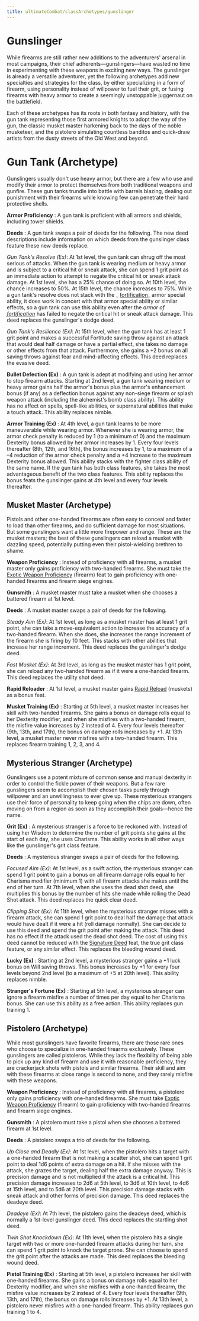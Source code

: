 ```yaml
---
title: ultimateCombat/classArchetypes/gunslinger
---
```

# Gunslinger

While firearms are still rather new additions to the adventurers' arsenal in most campaigns, their chief adherents—gunslingers—have wasted no time in experimenting with these weapons in exciting new ways. The gunslinger is already a versatile adventurer, yet the following archetypes add new specialties and strategies for the class, by either specializing in a form of firearm, using personality instead of willpower to fuel their grit, or fusing firearms with heavy armor to create a seemingly unstoppable juggernaut on the battlefield.

Each of these archetypes has its roots in both fantasy and history, with the gun tank representing those first armored knights to adopt the way of the gun, the classic musket master harkening back to the days of the noble musketeer, and the pistolero simulating countless banditos and quick-draw artists from the dusty streets of the Old West and beyond.

# Gun Tank (Archetype)

Gunslingers usually don't use heavy armor, but there are a few who use and modify their armor to protect themselves from both traditional weapons and gunfire. These gun tanks trundle into battle with barrels blazing, dealing out punishment with their firearms while knowing few can penetrate their hard protective shells.

**Armor Proficiency** : A gun tank is proficient with all armors and shields, including tower shields.

**Deeds** : A gun tank swaps a pair of deeds for the following. The new deed descriptions include information on which deeds from the gunslinger class feature these new deeds replace.

_Gun Tank's Resolve (Ex)_: At 1st level, the gun tank can shrug off the most serious of attacks. When the gun tank is wearing medium or heavy armor and is subject to a critical hit or sneak attack, she can spend 1 grit point as an immediate action to attempt to negate the critical hit or sneak attack damage. At 1st level, she has a 25% chance of doing so. At 10th level, the chance increases to 50%. At 15th level, the chance increases to 75%. While a gun tank's resolve does not stack with the _ [fortification](magicItems/armor.md#_armor-fortification)_ armor special ability, it does work in concert with that armor special ability or similar effects, so a gun tank can use this ability even after the _armor of [fortification](magicItems/armor.md#_armor-fortification)_ has failed to negate the critical hit or sneak attack damage. This deed replaces the gunslinger's dodge deed.

  
  

_Gun Tank's Resilience (Ex)_: At 15th level, when the gun tank has at least 1 grit point and makes a successful Fortitude saving throw against an attack that would deal half damage or have a partial effect, she takes no damage or other effects from that attack. Furthermore, she gains a +2 bonus on all saving throws against fear and mind-affecting effects. This deed replaces the evasive deed.

**Bullet Defection (Ex)** : A gun tank is adept at modifying and using her armor to stop firearm attacks. Starting at 2nd level, a gun tank wearing medium or heavy armor gains half the armor's bonus plus the armor's enhancement bonus (if any) as a deflection bonus against any non-siege firearm or splash weapon attack (including the alchemist's bomb class ability). This ability has no affect on spells, spell-like abilities, or supernatural abilities that make a touch attack. This ability replaces nimble.

**Armor Training (Ex)** : At 4th level, a gun tank learns to be more maneuverable while wearing armor. Whenever she is wearing armor, the armor check penalty is reduced by 1 (to a minimum of 0) and the maximum Dexterity bonus allowed by her armor increases by 1. Every four levels thereafter (8th, 12th, and 16th), the bonus increases by 1, to a maximum of a –4 reduction of the armor check penalty and a +4 increase to the maximum Dexterity bonus allowed. This ability stacks with the fighter class ability of the same name. If the gun tank has both class features, she takes the most advantageous benefit of the two class features. This ability replaces the bonus feats the gunslinger gains at 4th level and every four levels thereafter.

## Musket Master (Archetype)

Pistols and other one-handed firearms are often easy to conceal and faster to load than other firearms, and do sufficient damage for most situations. But some gunslingers want a little more firepower and range. These are the musket masters; the best of these gunslingers can reload a musket with dazzling speed, potentially putting even their pistol-wielding brethren to shame.

**Weapon Proficiency** : Instead of proficiency with all firearms, a musket master only gains proficiency with two-handed firearms. She must take the [Exotic Weapon Proficiency](feats.md#_exotic-weapon-proficiency) (firearm) feat to gain proficiency with one-handed firearms and firearm siege engines.

**Gunsmith** : A musket master must take a musket when she chooses a battered firearm at 1st level.

**Deeds** : A musket master swaps a pair of deeds for the following.

_Steady Aim (Ex)_: At 1st level, as long as a musket master has at least 1 grit point, she can take a move-equivalent action to increase the accuracy of a two-handed firearm. When she does, she increases the range increment of the firearm she is firing by 10 feet. This stacks with other abilities that increase her range increment. This deed replaces the gunslinger's dodge deed.

  
  

_Fast Musket (Ex)_: At 3rd level, as long as the musket master has 1 grit point, she can reload any two-handed firearm as if it were a one-handed firearm. This deed replaces the utility shot deed.

**Rapid Reloader** : At 1st level, a musket master gains [Rapid Reload](../ultimateCombatFeats.md#_rapid-reload-(combat)) (muskets) as a bonus feat.

**Musket Training (Ex)** : Starting at 5th level, a musket master increases her skill with two-handed firearms. She gains a bonus on damage rolls equal to her Dexterity modifier, and when she misfires with a two-handed firearm, the misfire value increases by 2 instead of 4. Every four levels thereafter (9th, 13th, and 17th), the bonus on damage rolls increases by +1. At 13th level, a musket master never misfires with a two-handed firearm. This replaces firearm training 1, 2, 3, and 4.

## Mysterious Stranger (Archetype)

Gunslingers use a potent mixture of common sense and manual dexterity in order to control the fickle power of their weapons. But a few rare gunslingers seem to accomplish their chosen tasks purely through willpower and an unwillingness to ever give up. These mysterious strangers use their force of personality to keep going when the chips are down, often moving on from a region as soon as they accomplish their goals—hence the name.

**Grit (Ex)** : A mysterious stranger is a force to be reckoned with. Instead of using her Wisdom to determine the number of grit points she gains at the start of each day, she uses Charisma. This ability works in all other ways like the gunslinger's grit class feature.

**Deeds** : A mysterious stranger swaps a pair of deeds for the following.

_Focused Aim (Ex)_: At 1st level, as a swift action, the mysterious stranger can spend 1 grit point to gain a bonus on all firearm damage rolls equal to her Charisma modifier (minimum 1) with all firearm attacks she makes until the end of her turn. At 7th level, when she uses the dead shot deed, she multiplies this bonus by the number of hits she made while rolling the Dead Shot attack. This deed replaces the quick clear deed.

  
  

_Clipping Shot (Ex)_: At 11th level, when the mysterious stranger misses with a firearm attack, she can spend 1 grit point to deal half the damage that attack would have dealt if it were a hit (roll damage normally). She can decide to use this deed and spend the grit point after making the attack. This deed has no effect if the attack used the dead shot deed. The cost of using this deed cannot be reduced with the [Signature Deed](../ultimateCombatFeats.md#_signature-deed-(grit)) feat, the true grit class feature, or any similar effect. This replaces the bleeding wound deed.

**Lucky (Ex)** : Starting at 2nd level, a mysterious stranger gains a +1 luck bonus on Will saving throws. This bonus increases by +1 for every four levels beyond 2nd level (to a maximum of +5 at 20th level). This ability replaces nimble.

**Stranger's Fortune (Ex)** : Starting at 5th level, a mysterious stranger can ignore a firearm misfire a number of times per day equal to her Charisma bonus. She can use this ability as a free action. This ability replaces gun training 1.

## Pistolero (Archetype)

While most gunslingers have favorite firearms, there are those rare ones who choose to specialize in one-handed firearms exclusively. These gunslingers are called pistoleros. While they lack the flexibility of being able to pick up any kind of firearm and use it with reasonable proficiency, they are crackerjack shots with pistols and similar firearms. Their skill and aim with these firearms at close range is second to none, and they rarely misfire with these weapons.

**Weapon Proficiency** : Instead of proficiency with all firearms, a pistolero only gains proficiency with one-handed firearms. She must take [Exotic Weapon Proficiency](feats.md#_exotic-weapon-proficiency) (firearm) to gain proficiency with two-handed firearms and firearm siege engines.

**Gunsmith** : A pistolero must take a pistol when she chooses a battered firearm at 1st level.

**Deeds** : A pistolero swaps a trio of deeds for the following.

_Up Close and Deadly (Ex)_: At 1st level, when the pistolero hits a target with a one-handed firearm that is not making a scatter shot, she can spend 1 grit point to deal 1d6 points of extra damage on a hit. If she misses with the attack, she grazes the target, dealing half the extra damage anyway. This is precision damage and is not multiplied if the attack is a critical hit. This precision damage increases to 2d6 at 5th level, to 3d6 at 10th level, to 4d6 at 15th level, and to 5d6 at 20th level. This precision damage stacks with sneak attack and other forms of precision damage. This deed replaces the deadeye deed.

  
  

_Deadeye (Ex)_: At 7th level, the pistolero gains the deadeye deed, which is normally a 1st-level gunslinger deed. This deed replaces the startling shot deed.

  
  

_Twin Shot Knockdown (Ex)_: At 11th level, when the pistolero hits a single target with two or more one-handed firearm attacks during her turn, she can spend 1 grit point to knock the target prone. She can choose to spend the grit point after the attacks are made. This deed replaces the bleeding wound deed.

**Pistol Training (Ex)** : Starting at 5th level, a pistolero increases her skill with one-handed firearms. She gains a bonus on damage rolls equal to her Dexterity modifier, and when she misfires with a one-handed firearm, the misfire value increases by 2 instead of 4. Every four levels thereafter (9th, 13th, and 17th), the bonus on damage rolls increases by +1. At 13th level, a pistolero never misfires with a one-handed firearm. This ability replaces gun training 1 to 4.

